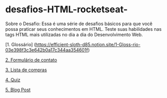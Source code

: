 # desafios-HTML-rocketseat-
Sobre o Desafio:
Essa é uma série de desafios básicos para que você possa praticar seus conhecimentos em HTML. 
Teste suas habilidades nas tags HTML mais utilizadas no dia a dia do Desenvolvimento Web.


[1. Glossário] (https://efficient-sloth-d85.notion.site/1-Gloss-rio-03e398f3c3e642b0a17c344aa354601f)

[2. Formulário de contato](https://www.notion.so/2-Formul-rio-de-contato-7bb047fc602f48a1859e02882ddd547b)

[3. Lista de compras](https://www.notion.so/3-Lista-de-compras-91ff11e5af754cb48b51ff56e272a89d)

[4. Quiz](https://www.notion.so/4-Quiz-46ee27c74c00436db6368b3855ee7dbc)

[5. Blog Post](https://www.notion.so/5-Blog-Post-46d74c84a63c4e628739cc8a4fa7898f)

